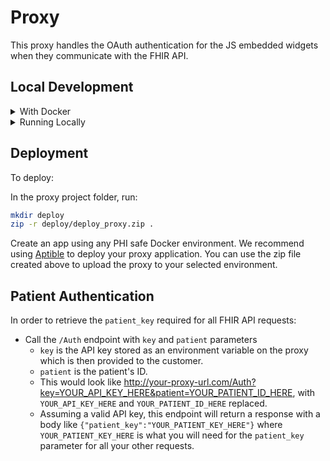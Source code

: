 # Proxy

This proxy handles the OAuth authentication for the JS embedded widgets when they communicate with the FHIR API.

## Local Development

<details>
  <summary>With Docker</summary>

### Environment Variables

```bash
cp .env.example .env
```

Once you have copied the example, go into `.env` and replace the environment variables with valid values from your Canvas instance.

### Build / Run

If you're building the docker containers for the first time, or if you know a dependency has been added (e.g., ruby gem), run this:

```bash
docker-compose build
```

Once the containers have been built, starting the app is just:

```bash
docker-compose up

# And a shortcut for rebuilding containers while spinning them up at the same time:
docker-compose up --build
```

### Running tests

```bash
# Set up the test database
docker-compose run --rm -e RAILS_ENV=test app ./bin/rails db:create db:migrate

# Run specs
docker-compose run --rm app rspec

# Run specs while checking coverage
docker-compose run --rm -e COVERAGE=1 app rspec
```

### Running the Ruby Formatter

```bash
# Check for exceptions:
bundle exec rubocop

# Let Rubocop autocorrect things
bundle exec rubocop -A
```

</details>

<details>
  <summary>Running Locally</summary>

### Tooling and Dependencies

- If you have `asdf` installed, `.tool-versions` is set up for the Ruby version.
- Redis

  - Check for existing Redis by running

    ```bash
    redis-server --version
    ```

  - If Redis isn't installed, install it! If on macOS, with Homebrew installed (above) run

    ```bash
    brew install redis

    # have launchd start Redis now and restart at login
    brew services start redis

    # confirm that Redis started successfully
    brew services ls
    ```

### Application Dependencies

If you don't have Bundler installed for Ruby:

```bash
gem install bundler
```

Install dependencies:

```bash
# Install Ruby gems:
bundle install
```

### Run the application

```bash
bundle exec rails server
```

Then open [http://localhost:3000](http://localhost:3000) with your favorite internet browser.

### Run the test suite

```bash
bundle exec rspec
```

Optionally, run the suite and check coverage:

```bash
COVERAGE=1 bundle exec rspec

# wait for specs to run, and then:
open coverage/index.html
```

### Running the Ruby Formatter

```bash
# Check for exceptions:
bundle exec rubocop

# Let Rubocop autocorrect things
bundle exec rubocop -A
```

</details>

## Deployment

To deploy:

In the proxy project folder, run:

```sh
mkdir deploy
zip -r deploy/deploy_proxy.zip .
```

Create an app using any PHI safe Docker environment. We recommend using [Aptible](https://deploy-docs.aptible.com/docs/apps) to deploy your proxy application. You can use the zip file created above to upload the proxy to your selected environment.

## Patient Authentication

In order to retrieve the `patient_key` required for all FHIR API requests:

- Call the `/Auth` endpoint with `key` and `patient` parameters
  - `key` is the API key stored as an environment variable on the proxy which is then provided to the customer.
  - `patient` is the patient's ID.
  - This would look like http://your-proxy-url.com/Auth?key=YOUR_API_KEY_HERE&patient=YOUR_PATIENT_ID_HERE, with `YOUR_API_KEY_HERE` and `YOUR_PATIENT_ID_HERE` replaced.
  - Assuming a valid API key, this endpoint will return a response with a body like `{"patient_key":"YOUR_PATIENT_KEY_HERE"}` where `YOUR_PATIENT_KEY_HERE` is what you will need for the `patient_key` parameter for all your other requests.
